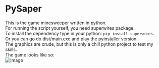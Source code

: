 # PySaper
This is the game minesweeper written in python.  
For running the script yourself, you need superwires package.  
To install the dependency type in your python: ```pip install superwires```.  
Or you can go do dist/main.exe and play the pyinstaller version.  
The graphics are crude, but this is only a chill python project to test my skills.  
The game looks like so:  
![image](https://user-images.githubusercontent.com/81641864/121871616-9d722980-cd04-11eb-984d-b2b2b350d47e.png)

